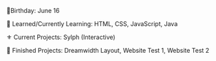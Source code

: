 🍓Birthday: June 16

🧸 Learned/Currently Learning: 
HTML,
CSS,
JavaScript,
Java

⚜️ Current Projects:
Sylph (Interactive)

🧧 Finished Projects:
Dreamwidth Layout,
Website Test 1,
Website Test 2
